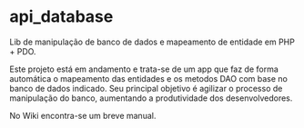 api_database
============

Lib de manipulação de banco de dados e mapeamento de entidade em PHP + PDO.

Este projeto está em andamento e trata-se de um app que faz de forma automática o mapeamento das entidades e os metodos DAO com base no banco de dados indicado. Seu principal objetivo é agilizar o processo de manipulação do banco, aumentando a produtividade dos desenvolvedores.

No Wiki encontra-se um breve manual.


